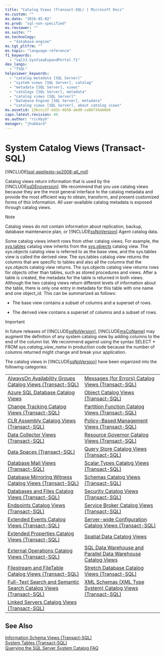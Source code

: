 ```yaml
---
title: "Catalog Views (Transact-SQL) | Microsoft Docs"
ms.custom: ""
ms.date: "2016-05-02"
ms.prod: "sql-non-specified"
ms.reviewer: ""
ms.suite: ""
ms.technology: 
  - "database-engine"
ms.tgt_pltfrm: ""
ms.topic: "language-reference"
f1_keywords: 
  - "sql13.SysViewExpandPortal.f1"
dev_langs: 
  - "TSQL"
helpviewer_keywords: 
  - "catalog metadata [SQL Server]"
  - "system views [SQL Server], catalog"
  - "metadata [SQL Server], views"
  - "catalogs [SQL Server], metadata"
  - "catalog views [SQL Server]"
  - "Database Engine [SQL Server], metadata"
  - "catalog views [SQL Server], about catalog views"
ms.assetid: 13bccc2f-ed3c-4b58-abd0-ca8bf34a66b8
caps.latest.revision: 44
ms.author: "rickbyh"
manager: "jhubbard"
---
```

# System Catalog Views (Transact-SQL)
[!INCLUDE[tsql-appliesto-ss2008-all_md](../../../database-engine/configure/windows/includes/tsql-appliesto-ss2008-all-md.md)]

  Catalog views return information that is used by the [!INCLUDE[ssDEnoversion](../../../analysis-services/instances/install/windows/includes/ssdenoversion-md.md)]. We recommend that you use catalog views because they are the most general interface to the catalog metadata and provide the most efficient way to obtain, transform, and present customized forms of this information. All user-available catalog metadata is exposed through catalog views.  
  
> [!NOTE]  
>  Catalog views do not contain information about replication, backup, database maintenance plan, or [!INCLUDE[ssNoVersion](../../../advanced-analytics/r-services/includes/ssnoversion-md.md)] Agent catalog data.  
  
 Some catalog views inherit rows from other catalog views. For example, the [sys.tables](../../../relational-databases/reference/system-catalog-views/sys.tables-transact-sql.md) catalog view inherits from the [sys.objects](../../../relational-databases/reference/system-catalog-views/sys.objects-transact-sql.md) catalog view. The sys.objects catalog view is referred to as the base view, and the sys.tables view is called the derived view. The sys.tables catalog view returns the columns that are specific to tables and also all the columns that the sys.objects catalog view returns. The sys.objects catalog view returns rows for objects other than tables, such as stored procedures and views. After a table is created, the metadata for the table is returned in both views. Although the two catalog views return different levels of information about the table, there is only one entry in metadata for this table with one name and one object_id. This can be summarized as follows:  
  
-   The base view contains a subset of columns and a superset of rows.  
  
-   The derived view contains a superset of columns and a subset of rows.  
  
> [!IMPORTANT]  
>  In future releases of [!INCLUDE[ssNoVersion](../../../advanced-analytics/r-services/includes/ssnoversion-md.md)], [!INCLUDE[msCoName](../../../advanced-analytics/r-services/tutorials/includes/msconame-md.md)] may augment the definition of any system catalog view by adding columns to the end of the column list. We recommend against using the syntax SELECT \* FROM *sys.catalog_view_name* in production code because the number of columns returned might change and break your application.  
  
 The catalog views in [!INCLUDE[ssNoVersion](../../../advanced-analytics/r-services/includes/ssnoversion-md.md)] have been organized into the following categories:  
  
|||  
|-|-|  
|[AlwaysOn Availability Groups Catalog Views &#40;Transact-SQL&#41;](../Topic/AlwaysOn%20Availability%20Groups%20Catalog%20Views%20\(Transact-SQL\).md)|[Messages &#40;for Errors&#41; Catalog Views &#40;Transact-SQL&#41;](../Topic/Messages%20\(for%20Errors\)%20Catalog%20Views%20\(Transact-SQL\).md)|  
|[Azure SQL Database Catalog Views](../../../relational-databases/reference/system-catalog-views/azure-sql-database-catalog-views.md)|[Object Catalog Views &#40;Transact-SQL&#41;](../../../relational-databases/reference/system-catalog-views/object-catalog-views-transact-sql.md)|  
|[Change Tracking Catalog Views &#40;Transact-SQL&#41;](../Topic/Change%20Tracking%20Catalog%20Views%20\(Transact-SQL\).md)|[Partition Function Catalog Views &#40;Transact-SQL&#41;](../../../relational-databases/reference/system-catalog-views/partition-function-catalog-views-transact-sql.md)|  
|[CLR Assembly Catalog Views &#40;Transact-SQL&#41;](../../../relational-databases/reference/system-catalog-views/clr-assembly-catalog-views-transact-sql.md)|[Policy-Based Management Views &#40;Transact-SQL&#41;](../../../relational-databases/reference/system-catalog-views/policy-based-management-views-transact-sql.md)|  
|[Data Collector Views &#40;Transact-SQL&#41;](../../../relational-databases/reference/system-catalog-views/data-collector-views-transact-sql.md)|[Resource Governor Catalog Views &#40;Transact-SQL&#41;](../../../relational-databases/reference/system-catalog-views/resource-governor-catalog-views-transact-sql.md)|  
|[Data Spaces &#40;Transact-SQL&#41;](../../../relational-databases/reference/system-catalog-views/data-spaces-transact-sql.md)|[Query Store Catalog Views &#40;Transact-SQL&#41;](../../../relational-databases/reference/system-catalog-views/query-store-catalog-views-transact-sql.md)|  
|[Database Mail Views &#40;Transact-SQL&#41;](../../../relational-databases/reference/system-catalog-views/database-mail-views-transact-sql.md)|[Scalar Types Catalog Views &#40;Transact-SQL&#41;](../../../relational-databases/reference/system-catalog-views/scalar-types-catalog-views-transact-sql.md)|  
|[Database Mirroring Witness Catalog Views &#40;Transact-SQL&#41;](../Topic/Database%20Mirroring%20Witness%20Catalog%20Views%20\(Transact-SQL\).md)|[Schemas Catalog Views &#40;Transact-SQL&#41;](../Topic/Schemas%20Catalog%20Views%20\(Transact-SQL\).md)|  
|[Databases and Files Catalog Views &#40;Transact-SQL&#41;](../../../relational-databases/reference/system-catalog-views/databases-and-files-catalog-views-transact-sql.md)|[Security Catalog Views &#40;Transact-SQL&#41;](../../../relational-databases/reference/system-catalog-views/security-catalog-views-transact-sql.md)|  
|[Endpoints Catalog Views &#40;Transact-SQL&#41;](../../../relational-databases/reference/system-catalog-views/endpoints-catalog-views-transact-sql.md)|[Service Broker Catalog Views &#40;Transact-SQL&#41;](../../../relational-databases/reference/system-catalog-views/service-broker-catalog-views-transact-sql.md)|  
|[Extended Events Catalog Views &#40;Transact-SQL&#41;](../../../relational-databases/reference/system-catalog-views/extended-events-catalog-views-transact-sql.md)|[Server-wide Configuration Catalog Views &#40;Transact-SQL&#41;](../../../relational-databases/reference/system-catalog-views/server-wide-configuration-catalog-views-transact-sql.md)|  
|[Extended Properties Catalog Views &#40;Transact-SQL&#41;](../Topic/Extended%20Properties%20Catalog%20Views%20\(Transact-SQL\).md)|[Spatial Data Catalog Views](../../../relational-databases/reference/system-catalog-views/spatial-data-catalog-views.md)|  
|[External Operations Catalog Views &#40;Transact-SQL&#41;](../../../relational-databases/reference/system-catalog-views/external-operations-catalog-views-transact-sql.md)|[SQL Data Warehouse and Parallel Data Warehouse Catalog Views](../../../relational-databases/reference/system-catalog-views/sql-data-warehouse-and-parallel-data-warehouse-catalog-views.md)|  
|[Filestream and FileTable Catalog Views &#40;Transact-SQL&#41;](../../../relational-databases/reference/system-catalog-views/filestream-and-filetable-catalog-views-transact-sql.md)|[Stretch Database Catalog Views &#40;Transact-SQL&#41;](../Topic/Stretch%20Database%20Catalog%20Views%20\(Transact-SQL\).md)|  
|[Full-Text Search and Semantic Search Catalog Views &#40;Transact-SQL&#41;](../../../relational-databases/reference/system-catalog-views/full-text-search-and-semantic-search-catalog-views-transact-sql.md)|[XML Schemas &#40;XML Type System&#41; Catalog Views &#40;Transact-SQL&#41;](../../../relational-databases/reference/system-catalog-views/xml-schemas-xml-type-system-catalog-views-transact-sql.md)|  
|[Linked Servers Catalog Views &#40;Transact-SQL&#41;](../../../relational-databases/reference/system-catalog-views/linked-servers-catalog-views-transact-sql.md)||  
  
## See Also  
 [Information Schema Views &#40;Transact-SQL&#41;](../Topic/Information%20Schema%20Views%20\(Transact-SQL\).md)   
 [System Tables &#40;Transact-SQL&#41;](../../../relational-databases/reference/system-tables/system-tables-transact-sql.md)   
 [Querying the SQL Server System Catalog FAQ](../../../relational-databases/reference/system-catalog-views/querying-the-sql-server-system-catalog-faq.md)  
  
  